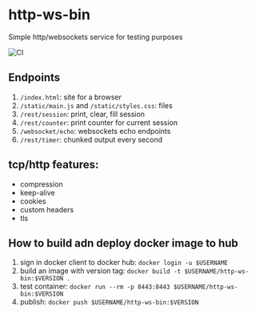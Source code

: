 # http-ws-bin

Simple http/websockets service for testing purposes

![CI](https://github.com/mezlogo/http-ws-bin/actions/workflows/build.yml/badge.svg)

## Endpoints
1. `/index.html`: site for a browser
2. `/static/main.js` and `/static/styles.css`: files
3. `/rest/session`: print, clear, fill session
4. `/rest/counter`: print counter for current session
5. `/websocket/echo`: websockets echo endpoints
6. `/rest/timer`: chunked output every second

## tcp/http features:
- compression
- keep-alive
- cookies
- custom headers
- tls

## How to build adn deploy docker image to hub
1. sign in docker client to docker hub: `docker login -u $USERNAME`
2. build an image with version tag: `docker build -t $USERNAME/http-ws-bin:$VERSION .`
3. test container: `docker run --rm -p 8443:8443 $USERNAME/http-ws-bin:$VERSION`
4. publish: `docker push $USERNAME/http-ws-bin:$VERSION`
